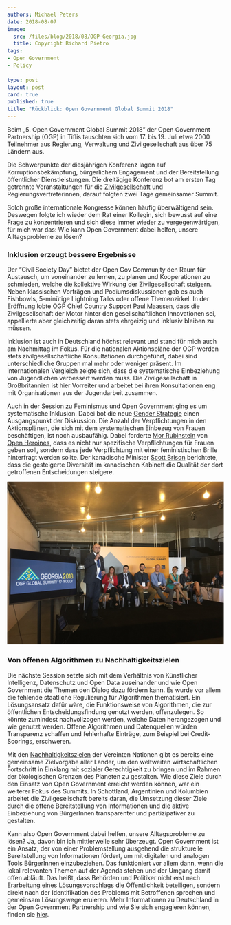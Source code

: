 ```yaml
---
authors: Michael Peters
date: 2018-08-07
image:
  src: /files/blog/2018/08/OGP-Georgia.jpg
  title: Copyright Richard Pietro 
tags:
- Open Government
- Policy

type: post
layout: post
card: true
published: true
title: "Rückblick: Open Government Global Summit 2018"
---
```


Beim „5. Open Government Global Summit 2018” der Open Government Partnership (OGP) in Tiflis tauschten sich vom 17. bis 19. Juli etwa 2000 Teilnehmer aus Regierung, Verwaltung und Zivilgesellschaft aus über 75 Ländern aus. 

Die Schwerpunkte der diesjährigen Konferenz lagen auf Korruptionsbekämpfung, bürgerlichem Engagement und der Bereitstellung öffentlicher Dienstleistungen. Die dreitägige Konferenz bot am ersten Tag getrennte Veranstaltungen für die [Zivilgesellschaft](https://www.google.com/url?q=https://drive.google.com/file/d/1S2E0HovC8XkkWzxEZhQuHSXsM8nUVyJF/view&sa=D&ust=1533742437317000&usg=AFQjCNGSATFlxG6IZ_hydmU9xh-vooBepQ) und Regierungsvertreterinnen, darauf folgten zwei Tage gemeinsamer Summit.

Solch große internationale Kongresse können häufig überwältigend sein. Deswegen folgte ich wieder dem Rat einer Kollegin, sich bewusst auf eine Frage zu konzentrieren und sich diese immer wieder zu vergegenwärtigen, für mich war das: Wie kann Open Government dabei helfen, unsere Alltagsprobleme zu lösen? 

### Inklusion erzeugt bessere Ergebnisse 
Der “Civil Society Day” bietet der Open Gov Community den Raum für Austausch, um voneinander zu lernen, zu planen und Kooperationen zu schmieden, welche die kollektive Wirkung der Zivilgesellschaft steigern. Neben klassischen Vorträgen und Podiumsdiskussionen gab es auch Fishbowls, 5-minütige Lightning Talks oder offene Themenzirkel. In der Eröffnung lobte OGP Chief Country Support [Paul Maassen](https://twitter.com/maassenpaul), dass die Zivilgesellschaft der Motor hinter den gesellschaftlichen Innovationen sei, appellierte aber gleichzeitig daran stets ehrgeizig und inklusiv bleiben zu müssen.

Inklusion ist auch in Deutschland höchst relevant und stand für mich auch am Nachmittag im Fokus. Für die nationalen Aktionspläne der OGP werden stets zivilgesellschaftliche Konsultationen durchgeführt, dabei sind unterschiedliche Gruppen mal mehr oder weniger präsent. Im internationalen Vergleich zeigte sich, dass die systematische Einbeziehung von Jugendlichen verbessert werden muss. Die Zivilgesellschaft in Großbritannien ist hier Vorreiter und arbeitet bei ihren Konsultationen eng mit Organisationen aus der Jugendarbeit zusammen. 

Auch in der Session zu Feminismus und Open Government ging es um systematische Inklusion. Dabei bot die neue [Gender Strategie](https://www.opengovpartnership.org/stories/advancing-ogps-gender-strategy) einen Ausgangspunkt der Diskussion. Die Anzahl der Verpflichtungen in den Aktionsplänen, die sich mit dem systematischen Einbezug von Frauen beschäftigen, ist noch ausbaufähig. Dabei forderte [Mor Rubinstein](https://twitter.com/Morchickit) von [Open Heroines](https://openheroines.org/), dass es nicht nur spezifische Verpflichtungen für Frauen geben soll, sondern dass jede Verpflichtung mit einer feministischen Brille hinterfragt werden sollte. Der kanadische Minister [Scott Brison](https://www.google.com/url?q=https://twitter.com/scottbrison&sa=D&ust=1533742437314000&usg=AFQjCNFWOkBvTabgmbA6bM5VGmOPLPJdWQ) berichtete, dass die gesteigerte Diversität im kanadischen Kabinett die Qualität der dort getroffenen Entscheidungen steigere. 

![Podium](/files/blog/2018/08/ogp-summit-podium-michael.jpeg)

### Von offenen Algorithmen zu Nachhaltigkeitszielen 
Die nächste Session setzte sich mit dem Verhältnis von Künstlicher Intelligenz, Datenschutz und Open Data auseinander und wie Open Government die Themen den Dialog dazu fördern kann. Es wurde vor allem die fehlende staatliche Regulierung für Algorithmen thematisiert. Ein Lösungsansatz dafür wäre, die Funktionsweise von Algorithmen, die zur öffentlichen Entscheidungsfindung genutzt werden, offenzulegen. So könnte zumindest nachvollzogen werden, welche Daten herangezogen und wie genutzt werden. Offene Algorithmen und Datenquellen würden Transparenz schaffen und fehlerhafte Einträge, zum Beispiel bei Credit-Scorings, erschweren.

Mit den [Nachhaltigkeitszielen](https://17ziele.de/17ziele) der Vereinten Nationen gibt es bereits eine gemeinsame Zielvorgabe aller Länder, um den weltweiten wirtschaftlichen Fortschritt in Einklang mit sozialer Gerechtigkeit zu bringen und im Rahmen der ökologischen Grenzen des Planeten zu gestalten. Wie diese Ziele durch den Einsatz von Open Government erreicht werden können, war ein weiterer Fokus des Summits. In Schottland, Argentinien und Kolumbien arbeitet die Zivilgesellschaft bereits daran, die Umsetzung dieser Ziele durch die offene Bereitstellung von Informationen und die aktive Einbeziehung von BürgerInnen transparenter und partizipativer zu gestalten.

Kann also Open Government dabei helfen, unsere Alltagsprobleme zu lösen? Ja, davon bin ich mittlerweile sehr überzeugt. Open Government ist ein Ansatz, der von einer Problemstellung ausgehend die strukturelle Bereitstellung von Informationen fördert, um mit digitalen und analogen Tools BürgerInnen einzubeziehen. Das funktioniert vor allem dann, wenn die lokal relevanten Themen auf der Agenda stehen und der Umgang damit offen abläuft. Das heißt, dass Behörden und Politiker nicht erst nach Erarbeitung eines Lösungsvorschlags die Öffentlichkeit beteiligen, sondern direkt nach der Identifikation des Problems mit Betroffenen sprechen und gemeinsam Lösungswege eruieren. 
Mehr Informationen zu Deutschland in der Open Government Partnership und wie Sie sich engagieren können, finden sie [hier](https://opengovpartnership.de/).
